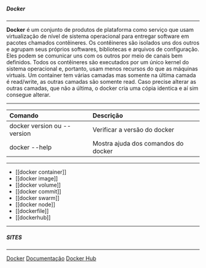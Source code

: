 
##### Docker
***
**Docker** é um conjunto de produtos de plataforma como serviço que usam virtualização de nível de sistema operacional para entregar software em pacotes chamados contêineres.
Os contêineres são isolados uns dos outros e agrupam seus próprios softwares, bibliotecas e arquivos de configuração. 
Eles podem se comunicar uns com os outros por meio de canais bem definidos.
Todos os contêineres são executados por um único kernel do sistema operacional e, portanto, usam menos recursos do que as máquinas virtuais.
Um container tem várias camadas mas somente na última camada é read/write, as outras camadas são somente read.
Caso precise alterar as outras camadas, que não a última, o docker cria uma cópia identica e aí sim consegue alterar.

***
|Comando|Descrição|
|:--|:--|
|docker version ou --version|Verificar a versão do docker|
|docker --help| Mostra ajuda dos comandos do docker|

***
* [[docker container]]
* [[docker image]]
* [[docker volume]]
* [[docker commit]]
* [[docker swarm]]
* [[docker node]]
* [[dockerfile]]
* [[dockerhub]]

***

##### SITES
***
[Docker](https://www.docker.com/)
[Documentação](https://docs.docker.com/)
[Docker Hub](https://hub.docker.com/)












